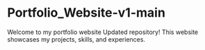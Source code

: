 # Portfolio_Website-v1-main
Welcome to my portfolio website Updated repository! This website showcases my projects, skills, and experiences.

